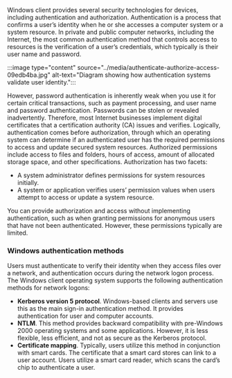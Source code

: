 Windows client provides several security technologies for devices, including authentication and authorization. Authentication is a process that confirms a user’s identity when he or she accesses a computer system or a system resource. In private and public computer networks, including the Internet, the most common authentication method that controls access to resources is the verification of a user’s credentials, which typically is their user name and password.

:::image type="content" source="../media/authenticate-authorize-access-09edb4ba.jpg" alt-text="Diagram showing how authentication systems validate user identity.":::


However, password authentication is inherently weak when you use it for certain critical transactions, such as payment processing, and user name and password authentication. Passwords can be stolen or revealed inadvertently. Therefore, most Internet businesses implement digital certificates that a certification authority (CA) issues and verifies. Logically, authentication comes before authorization, through which an operating system can determine if an authenticated user has the required permissions to access and update secured system resources. Authorized permissions include access to files and folders, hours of access, amount of allocated storage space, and other specifications. Authorization has two facets:

 -  A system administrator defines permissions for system resources initially.
 -  A system or application verifies users’ permission values when users attempt to access or update a system resource.

You can provide authorization and access without implementing authentication, such as when granting permissions for anonymous users that have not been authenticated. However, these permissions typically are limited.

### Windows authentication methods

Users must authenticate to verify their identity when they access files over a network, and authentication occurs during the network logon process. The Windows client operating system supports the following authentication methods for network logons:

 -  **Kerberos version 5 protocol**. Windows-based clients and servers use this as the main sign-in authentication method. It provides authentication for user and computer accounts.
 -  **NTLM**. This method provides backward compatibility with pre-Windows 2000 operating systems and some applications. However, it is less flexible, less efficient, and not as secure as the Kerberos protocol.
 -  **Certificate mapping**. Typically, users utilize this method in conjunction with smart cards. The certificate that a smart card stores can link to a user account. Users utilize a smart card reader, which scans the card’s chip to authenticate a user.
